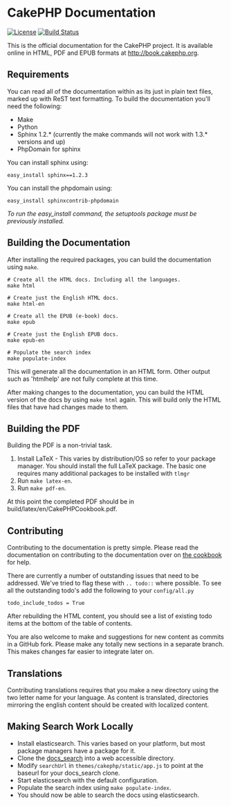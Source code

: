 CakePHP Documentation
=====================

[![License](https://img.shields.io/badge/license-MIT-brightgreen.svg?style=flat-square)](LICENSE.txt)
[![Build Status](https://img.shields.io/travis/cakephp/docs/master.svg?style=flat-square)](https://travis-ci.org/cakephp/docs)

This is the official documentation for the CakePHP project. It is available online in HTML, PDF and EPUB formats at http://book.cakephp.org.

Requirements
------------

You can read all of the documentation within as its just in plain text files, marked up with ReST text formatting.  To build the documentation you'll need the following:

* Make
* Python
* Sphinx 1.2.* (currently the make commands will not work with 1.3.* versions and up)
* PhpDomain for sphinx

You can install sphinx using:

	easy_install sphinx==1.2.3

You can install the phpdomain using:

	easy_install sphinxcontrib-phpdomain

*To run the easy_install command, the setuptools package must be previously installed.*

Building the Documentation
--------------------------

After installing the required packages, you can build the documentation using `make`.

	# Create all the HTML docs. Including all the languages.
	make html

	# Create just the English HTML docs.
	make html-en

	# Create all the EPUB (e-book) docs.
	make epub

	# Create just the English EPUB docs.
	make epub-en

	# Populate the search index
	make populate-index

This will generate all the documentation in an HTML form.  Other output such as 'htmlhelp' are not fully complete at this time.

After making changes to the documentation, you can build the HTML version of the docs by using `make html` again.  This will build only the HTML files that have had changes made to them.

Building the PDF
----------------

Building the PDF is a non-trivial task.

1. Install LaTeX - This varies by distribution/OS so refer to your package manager. You should install the full LaTeX package. The basic one requires many additional packages to be installed with `tlmgr`
2. Run `make latex-en`.
3. Run `make pdf-en`.

At this point the completed PDF should be in build/latex/en/CakePHPCookbook.pdf.


Contributing
------------

Contributing to the documentation is pretty simple. Please read the documentation on contributing to the documentation over on [the cookbook](http://book.cakephp.org/2.0/en/contributing/documentation.html) for help.

There are currently a number of outstanding issues that need to be addressed.  We've tried to flag these with `.. todo::` where possible.  To see all the outstanding todo's add the following to your `config/all.py`

	todo_include_todos = True

After rebuilding the HTML content, you should see a list of existing todo items at the bottom of the table of contents.

You are also welcome to make and suggestions for new content as commits in a GitHub fork.  Please make any totally new sections in a separate branch.  This makes changes far easier to integrate later on.

Translations
------------

Contributing translations requires that you make a new directory using the two letter name for your language.
As content is translated, directories mirroring the english content should be created with localized content.

Making Search Work Locally
--------------------------

* Install elasticsearch.  This varies based on your platform, but most
  package managers have a package for it.
* Clone the [docs_search](https://github.com/cakephp/docs_search) into a
  web accessible directory.
* Modify `searchUrl` in `themes/cakephp/static/app.js` to point at the
  baseurl for your docs_search clone.
* Start elasticsearch with the default configuration.
* Populate the search index using `make populate-index`.
* You should now be able to search the docs using elasticsearch.
